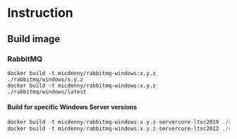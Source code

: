 # Instruction

## Build image

### RabbitMQ

```shell
docker build -t micdenny/rabbitmq-windows:x.y.z ./rabbitmq/windows/x.y.z
docker build -t micdenny/rabbitmq-windows:x.y.z ./rabbitmq/windows/latest
```

#### Build for specific Windows Server versions 

```powershell
docker build -t micdenny/rabbitmq-windows:x.y.z-servercore-ltsc2019 ./rabbitmq/windows/x.y.z --build-arg SERVER_VERSION=ltsc2019 
docker build -t micdenny/rabbitmq-windows:x.y.z-servercore-ltsc2012 ./rabbitmq/windows/x.y.z --build-arg SERVER_VERSION=ltsc2022 
```
